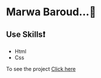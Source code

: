 # Marwa Baroud...:blue_heart:
## Use Skills:exclamation:
* Html
* Css

To see the project [Click here](https://marwabaroud.github.io/beauty/)
